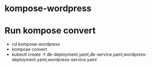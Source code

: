 # kompose-wordpress

# Run kompose convert
- cd kompose-wordpress
- kompose convert
- kubectl create -f db-deployment.yaml,db-service.yaml,wordpress-deployment.yaml,wordpress-service.yaml 

